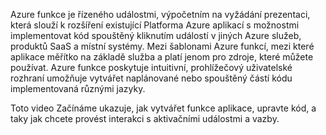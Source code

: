Azure funkce je řízeného událostmi, výpočetním na vyžádání prezentaci, která slouží k rozšíření existující Platforma Azure aplikací s možnostmi implementovat kód spouštěný kliknutím událostí v jiných Azure služeb, produktů SaaS a místní systémy. Mezi šablonami Azure funkcí, mezi které aplikace měřítko na základě služba a platí jenom pro zdroje, které můžete používat. Azure funkce poskytuje intuitivní, prohlížečový uživatelské rozhraní umožňuje vytvářet naplánované nebo spouštěný částí kódu implementovaná různými jazyky. 

Toto video Začínáme ukazuje, jak vytvářet funkce aplikace, upravte kód, a taky jak chcete provést interakci s aktivačními událostmi a vazby.